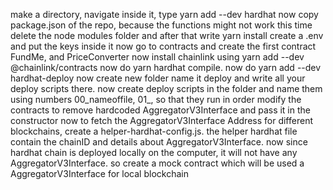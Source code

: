 make a directory,
navigate inside it, type yarn add --dev hardhat
now copy package.json of the repo, because the functions might not work this time
delete the node modules folder and after that write yarn install
create a .env and put the keys inside it
now go to contracts and create the first contract FundMe, and PriceConverter
now install chainlink using yarn add --dev @chainlink/contracts
now do yarn hardhat compile.
now do yarn add --dev hardhat-deploy
now create new folder name it deploy and write all your deploy scripts there.
now create deploy scripts in the folder and name them using numbers 00_nameoffile, 01_, so that they run in order
modify the contracts to remove hardcoded AggregatorV3Interface and pass it in the constructor
now to fetch the AggregatorV3Interface Address for different blockchains, create a helper-hardhat-config.js.
the helper hardhat file contain the chainID and details about AggregatorV3Interface.
now since hardhat chain is deployed locally on the computer, it will not have any AggregatorV3Interface.
so create a mock contract which will be used a AggregatorV3Interface for local blockchain
